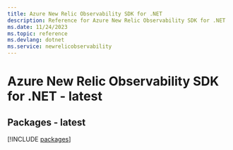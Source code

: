 ```yaml
---
title: Azure New Relic Observability SDK for .NET
description: Reference for Azure New Relic Observability SDK for .NET
ms.date: 11/24/2023
ms.topic: reference
ms.devlang: dotnet
ms.service: newrelicobservability
---
```

# Azure New Relic Observability SDK for .NET - latest
## Packages - latest
[!INCLUDE [packages](new-relic-observability-index.md)]